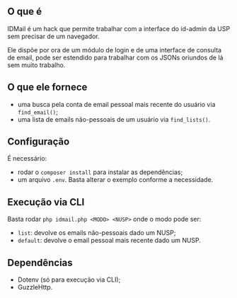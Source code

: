 ## O que é
IDMail é um hack que permite trabalhar com a interface do id-admin da USP sem precisar de um navegador.

Ele dispõe por ora de um módulo de login e de uma interface de consulta de email, pode ser estendido para trabalhar com os JSONs oriundos de lá sem muito trabalho.

## O que ele fornece
  * uma busca pela conta de email pessoal mais recente do usuário via `find_email()`;
  * uma lista de emails não-pessoais de um usuário via `find_lists()`.

## Configuração
É necessário:
  * rodar o `composer install` para instalar as dependências;
  * um arquivo `.env`. Basta alterar o exemplo conforme a necessidade.

## Execução via CLI
Basta rodar `php idmail.php <MODO> <NUSP>` onde o modo pode ser:
  * `list`: devolve os emails não-pessoais dado um NUSP;
  * `default`: devolve o email pessoal mais recente dado um NUSP.

## Dependências
  * Dotenv (só para execução via CLI);
  * GuzzleHttp.
